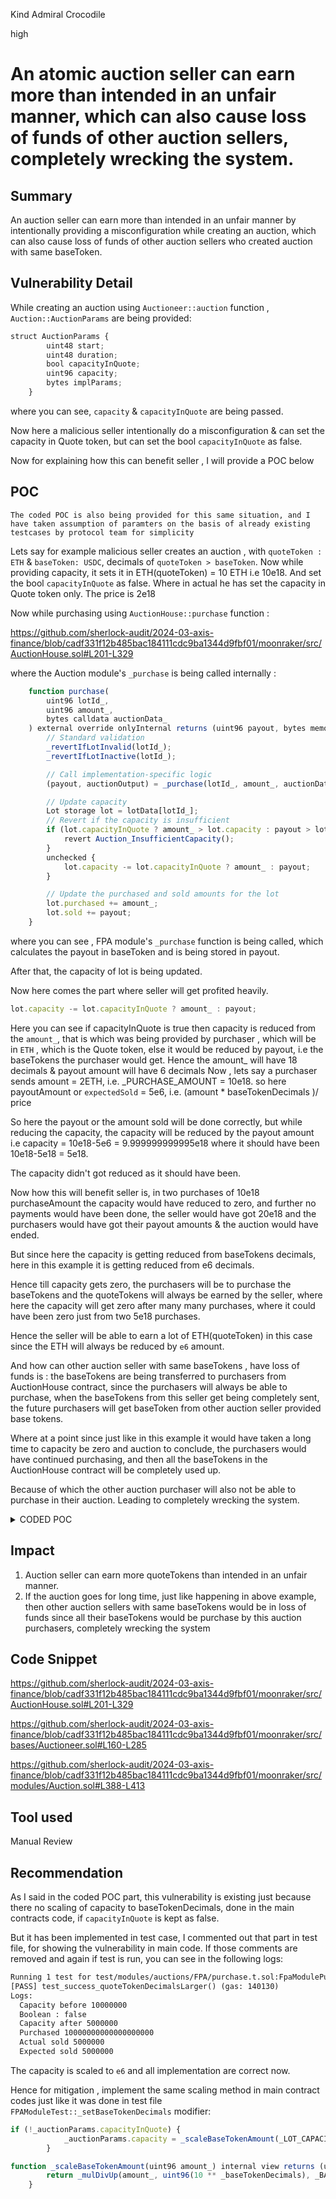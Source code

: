Kind Admiral Crocodile

high

# An atomic auction seller can earn more than intended in an unfair manner, which can also cause loss of funds of other auction sellers, completely wrecking the system.

## Summary
An auction seller can earn more than intended in an unfair manner by intentionally providing a misconfiguration while creating an auction, which can also cause loss of funds of other auction sellers who created auction with same baseToken.

## Vulnerability Detail
While creating an auction using `Auctioneer::auction` function , `Auction::AuctionParams` are being provided:

```javascript
struct AuctionParams {
        uint48 start;
        uint48 duration;
        bool capacityInQuote;
        uint96 capacity;
        bytes implParams;
    }
```

where you can see, `capacity` & `capacityInQuote` are being passed.

Now here a malicious seller intentionally do a misconfiguration & can set the capacity in Quote token, but can set the bool `capacityInQuote` as false. 

Now for explaining how this can benefit seller , I will provide a POC below

## POC
`The coded POC is also being provided for this same situation, and I have taken assumption of paramters on the basis of already existing testcases by protocol team for simplicity`

Lets say for example malicious seller creates an auction , with `quoteToken : ETH` & `baseToken: USDC`, decimals of `quoteToken > baseToken`.
Now while providing capacity, it sets it in ETH(quoteToken) = 10 ETH i.e 10e18.
And set the bool `capacityInQuote` as false. Where in actual he has set the capacity in Quote token only.
The price is 2e18

Now while purchasing using `AuctionHouse::purchase` function :

https://github.com/sherlock-audit/2024-03-axis-finance/blob/cadf331f12b485bac184111cdc9ba1344d9fbf01/moonraker/src/AuctionHouse.sol#L201-L329

where the Auction module's `_purchase` is being called internally :

```javascript
    function purchase(
        uint96 lotId_,
        uint96 amount_,
        bytes calldata auctionData_
    ) external override onlyInternal returns (uint96 payout, bytes memory auctionOutput) {
        // Standard validation
        _revertIfLotInvalid(lotId_);
        _revertIfLotInactive(lotId_);

        // Call implementation-specific logic
        (payout, auctionOutput) = _purchase(lotId_, amount_, auctionData_);

        // Update capacity
        Lot storage lot = lotData[lotId_];
        // Revert if the capacity is insufficient
        if (lot.capacityInQuote ? amount_ > lot.capacity : payout > lot.capacity) {
            revert Auction_InsufficientCapacity();
        }
        unchecked {
            lot.capacity -= lot.capacityInQuote ? amount_ : payout;
        }

        // Update the purchased and sold amounts for the lot
        lot.purchased += amount_;
        lot.sold += payout;
    }
```
where you can see , FPA module's `_purchase` function is being called, which calculates the payout in baseToken and is being stored in payout.

After that, the capacity of lot is being updated.

Now here comes the part where seller will get profited heavily.
```javascript
lot.capacity -= lot.capacityInQuote ? amount_ : payout;
```
Here you can see if capacityInQuote is true then capacity is reduced from the `amount_`, that is which was being provided by purchaser , which will be in `ETH` , which is the Quote token, else it would be reduced by payout, i.e the baseTokens the purchaser would get.
Hence the amount_ will have 18 decimals & payout amount will have 6 decimals
Now , lets say a purchaser sends amount = 2ETH, i.e. _PURCHASE_AMOUNT = 10e18.
so here payoutAmount or `expectedSold` = 5e6, i.e. (amount * baseTokenDecimals )/ price

So here the payout or the amount sold will be done correctly, but while reducing the capacity, the capacity will be reduced by the payout amount i.e
capacity = 10e18-5e6 = 9.999999999995e18
where it should have been 10e18-5e18 = 5e18.

The capacity didn't got reduced as it should have been.

Now how this will benefit seller is, in two purchases of 10e18 purchaseAmount the capacity would have reduced to zero, and further no payments would have been done, the seller would have got 20e18 and the purchasers would have got their payout amounts & the auction would have ended.

But since here the capacity is getting reduced from baseTokens decimals, here in this example it is getting reduced from e6 decimals. 

Hence till capacity gets zero, the purchasers will be to purchase the baseTokens and the quoteTokens will always be earned by the seller, where here the capacity will get zero after many many purchases, where it could have been zero just from two 5e18 purchases.

Hence the seller will be able to earn a lot of ETH(quoteToken) in this case since the ETH will always be reduced by `e6` amount.

And how can other auction seller with same baseTokens , have loss of funds is : the baseTokens are being transferred to purchasers from AuctionHouse contract, since the purchasers will always be able to purchase, when the baseTokens from this seller get being completely sent, the future purchasers will get baseToken from other auction seller provided base tokens.

Where at a point since just like in this example it would have taken a long time to capacity be zero and auction to conclude, the purchasers would have continued purchasing, and then all the baseTokens in the AuctionHouse contract will be completely used up. 

Because of which the other auction purchaser will also not be able to purchase in their auction. Leading to completely wrecking the system.

<details>
<summary>CODED POC</summary>
Run this test using 

`forge test --mt test_success_quoteTokenDecimalsLarger -vvvv`

This test is the modified version of already exisiting testcase in purchase.t.sol for FPA module.

I have used console.log since was getting error related to assertEq, hence commented it too.
Before running:
- put `_PurchaseAmount = 10e18`.
- This issue is actually because of not scaling the capacity in baseToken decimals if capacityInQuote is false, which is not done in the main contracts code, but is being implemented while writing test cases.
So also do comment out just the following way in _setBaseTokenDecimals modifier in FpaModuleTest.sol

Commented out because it is actually not implemented in main code. If this would have been implemented in main code, then this vulnerability won't exist.

```javascript
function _setBaseTokenDecimals(uint8 decimals_) internal {
        _baseTokenDecimals = decimals_;

        // if (!_auctionParams.capacityInQuote) {
        //     _auctionParams.capacity = _scaleBaseTokenAmount(_LOT_CAPACITY);
        // }
    }
```

```javascript
function test_success_quoteTokenDecimalsLarger()
        public
        givenQuoteTokenDecimals(18)
        givenBaseTokenDecimals(6)
        givenLotIsCreated
        givenLotHasStarted
    {
        // Calculate expected values
        uint96 expectedSold = _mulDivDown(
            _scaleQuoteTokenAmount(_PURCHASE_AMOUNT),
            uint96(10) ** _baseTokenDecimals,
            _scaleQuoteTokenAmount(_PRICE)
        );

        Auction.Lot memory lot = _getAuctionLot(_lotId);
        console.log("Capacity before", lot.capacity);

        // Call the function
        _createPurchase(
            _scaleQuoteTokenAmount(_PURCHASE_AMOUNT), _scaleBaseTokenAmount(_PURCHASE_AMOUNT_OUT)
        );

        // Assert the capacity, purchased and sold
        Auction.Lot memory lot1 = _getAuctionLot(_lotId);
        console.log("Boolean :", lot1.capacityInQuote);
        console.log("Capacity after", lot1.capacity);
        console.log("Purchased", lot1.purchased);
        console.log("Actual sold", lot1.sold);
        console.log("Expected sold", expectedSold);
        // assertEq(lot.capacity, _scaleBaseTokenAmount(_LOT_CAPACITY) - expectedSold, "capacity");
        // assertEq(lot.purchased, _scaleQuoteTokenAmount(_PURCHASE_AMOUNT), "purchased");
        // assertEq(lot.sold, expectedSold, "sold");
    }
```

You will get following logs.
```diff
Running 1 test for test/modules/auctions/FPA/purchase.t.sol:FpaModulePurchaseTest
[PASS] test_success_quoteTokenDecimalsLarger() (gas: 136126)
Logs:
  Capacity before 10000000000000000000
  Boolean : false
  Capacity after 9999999999995000000
  Purchased 10000000000000000000
  Actual sold 5000000
  Expected sold 5000000
```
</details> 

## Impact
1. Auction seller can earn more quoteTokens than intended in an unfair manner.
2. If the auction goes for long time, just like happening in above example, then other auction sellers with same baseTokens would be in loss of funds since all their baseTokens would be purchase by this auction purchasers, completely wrecking the system

## Code Snippet
https://github.com/sherlock-audit/2024-03-axis-finance/blob/cadf331f12b485bac184111cdc9ba1344d9fbf01/moonraker/src/AuctionHouse.sol#L201-L329

https://github.com/sherlock-audit/2024-03-axis-finance/blob/cadf331f12b485bac184111cdc9ba1344d9fbf01/moonraker/src/bases/Auctioneer.sol#L160-L285

https://github.com/sherlock-audit/2024-03-axis-finance/blob/cadf331f12b485bac184111cdc9ba1344d9fbf01/moonraker/src/modules/Auction.sol#L388-L413

## Tool used

Manual Review

## Recommendation
As I said in the coded POC part, this vulnerability is existing just because there no scaling of capacity to baseTokenDecimals, done in the main contracts code, if `capacityInQuote` is kept as false.

But it has been implemented in test case, I commented out that part in test file, for showing the vulnerability in main code.
If those comments are removed and again if test is run, you can see in the following logs:

```diff
Running 1 test for test/modules/auctions/FPA/purchase.t.sol:FpaModulePurchaseTest
[PASS] test_success_quoteTokenDecimalsLarger() (gas: 140130)
Logs:
  Capacity before 10000000
  Boolean : false
  Capacity after 5000000
  Purchased 10000000000000000000
  Actual sold 5000000
  Expected sold 5000000
```

The capacity is scaled to `e6` and all implementation are correct now.

Hence for mitigation , implement the same scaling method in main contract codes just like it was done in test file `FPAModuleTest::_setBaseTokenDecimals` modifier:

```javascript
if (!_auctionParams.capacityInQuote) {
            _auctionParams.capacity = _scaleBaseTokenAmount(_LOT_CAPACITY);
        }

function _scaleBaseTokenAmount(uint96 amount_) internal view returns (uint96) {
        return _mulDivUp(amount_, uint96(10 ** _baseTokenDecimals), _BASE_SCALE);
    }
```
